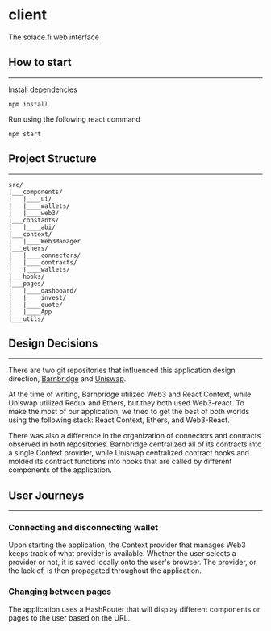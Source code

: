 # client

The solace.fi web interface

## How to start

---

Install dependencies

    npm install

Run using the following react command

    npm start

## Project Structure

---

    src/
    |___components/
    |   |____ui/
    |   |____wallets/
    |   |____web3/
    |___constants/
    |   |____abi/
    |___context/
    |   |____Web3Manager
    |___ethers/
    |   |____connectors/
    |   |____contracts/
    |   |____wallets/
    |___hooks/
    |___pages/
    |   |____dashboard/
    |   |____invest/
    |   |____quote/
    |   |____App
    |___utils/

## Design Decisions

---

There are two git repositories that influenced this application design direction, [Barnbridge](https://github.com/BarnBridge/barnbridge-frontend)
and [Uniswap](https://github.com/Uniswap/uniswap-interface).

At the time of writing, Barnbridge utilized Web3 and React Context, while Uniswap utilized Redux and Ethers, but they both used Web3-react. To make the most of our application, we tried to get the best of both worlds using the following stack: React Context, Ethers, and Web3-React.

There was also a difference in the organization of connectors and contracts observed in both repositories. Barnbridge centralized all of its contracts into a single Context provider, while Uniswap centralized contract hooks and molded its contract functions into hooks that are called by different components of the application.

## User Journeys

---

### Connecting and disconnecting wallet

Upon starting the application, the Context provider that manages Web3 keeps track of what provider is available. Whether the user selects a provider or not, it is saved locally onto the user's browser. The provider, or the lack of, is then propagated throughout the application.

### Changing between pages

The application uses a HashRouter that will display different components or pages to the user based on the URL.
